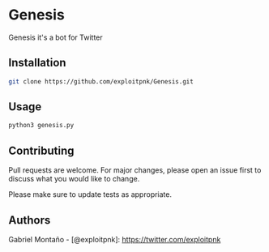 # Genesis

Genesis it's a bot for Twitter

## Installation


```bash
git clone https://github.com/exploitpnk/Genesis.git
```

## Usage

```bash
python3 genesis.py

```

## Contributing
Pull requests are welcome. For major changes, please open an issue first to discuss what you would like to change.

Please make sure to update tests as appropriate.

## Authors

Gabriel Montaño - [@exploitpnk]: https://twitter.com/exploitpnk
